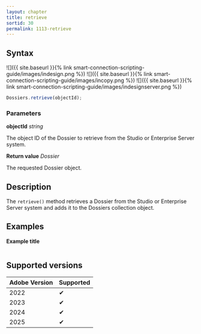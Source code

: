 ```yaml
---
layout: chapter
title: retrieve
sortid: 30
permalink: 1113-retrieve
---
```


## Syntax

![]({{ site.baseurl }}{% link smart-connection-scripting-guide/images/indesign.png %}) ![]({{ site.baseurl }}{% link smart-connection-scripting-guide/images/incopy.png %}) ![]({{ site.baseurl }}{% link smart-connection-scripting-guide/images/indesignserver.png %})

```javascript
Dossiers.retrieve(objectId);
```

### Parameters

**objectId** _string_

The object ID of the Dossier to retrieve from the Studio or Enterprise Server system.

**Return value** _Dossier_

The requested Dossier object.

## Description

The `retrieve()` method retrieves a Dossier from the Studio or Enterprise Server system and adds it to the Dossiers collection object.

## Examples

**Example title**

```javascript

```

## Supported versions

| Adobe Version | Supported |
| ------------- | --------- |
| 2022          | ✔         |
| 2023          | ✔         |
| 2024          | ✔         |
| 2025          | ✔         |
